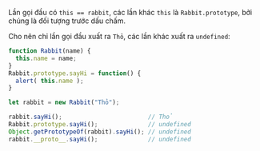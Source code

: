 
Lần gọi đầu có `this == rabbit`, các lần khác `this` là `Rabbit.prototype`, bởi chúng là đối tượng trước dấu chấm.

Cho nên chỉ lần gọi đầu xuất ra `Thỏ`, các lần khác xuất ra `undefined`:

```js run
function Rabbit(name) {
  this.name = name;
}
Rabbit.prototype.sayHi = function() {
  alert( this.name );
}

let rabbit = new Rabbit("Thỏ");

rabbit.sayHi();                        // Thỏ
Rabbit.prototype.sayHi();              // undefined
Object.getPrototypeOf(rabbit).sayHi(); // undefined
rabbit.__proto__.sayHi();              // undefined
```
